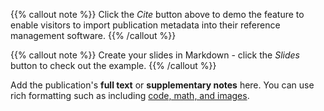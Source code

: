 <!-- ---
title: "Synaptic plasticity facilitates oscillations in a V1 cortical column model with multiple
interneuron types"
authors:
- Giulia Morenia
- Licheng Zou
- Cyriel Pennartz
- Jorge Mejias
author_notes:
- "Equal contribution"
- "Equal contribution"
date: "2025-04-91T00:00:00Z"
doi: ""

# Schedule page publish date (NOT publication's date).
publishDate: "2025-04-09T00:00:00Z"

# Publication type.
# Accepts a single type but formatted as a YAML list (for Hugo requirements).
# Enter a publication type from the CSL standard.
publication_types: ["article-journal"]

# Publication name and optional abbreviated publication name.
publication: "*Frontiers in Computational Neuroscience, 19*(1568143)"
publication_short: ""

abstract: Neural rhythms are ubiquitous in cortical recordings, but it is unclear whether they emerge due to the basic structure of cortical microcircuits, or depend on function. Using detailed electrophysiological and anatomical data of mouse V1, we explored this question by building a spiking network model of a cortical column incorporating pyramidal cells, PV, SST and VIP inhibitory interneurons, and dynamics for AMPA, GABA and NMDA receptors. The resulting model matched in vivo cell-type-specific firing rates for spontaneous and stimulus-evoked conditions in mice, although rhythmic activity was absent. Upon introduction of long-term synaptic plasticity in the form of an STDP rule, broad-band (15-60 Hz) oscillations emerged, with feedforward/feedback input streams enhancing/suppressing the oscillatory drive, respectively. These plasticity-triggered rhythms relied on all cell types, and specific experience-dependent connectivity patterns were required to generate oscillations. Our results suggest that neural rhythms are not necessarily intrinsic properties of cortical circuits, but rather they may arise from structural changes elicited by learning-related mechanisms.

# Summary. An optional shortened abstract.
summary: We present here a computational model of a cortical column circuit, and explore the conditions upon which oscillations may emerge in this system -revealing that synaptic plasticity plays an important role in the process.

tags:
- Source Themes
featured: false

# links:
# - name: ""
#   url: ""
url_pdf: https://www.frontiersin.org/journals/computational-neuroscience/articles/10.3389/fncom.2025.1568143/abstract
url_code: 'https://github.com/HugoBlox/hugo-blox-builder'
url_dataset: ''
url_poster: ''
url_project: ''
url_slides: ''
url_source: ''
url_video: ''

# Featured image
# To use, add an image named `featured.jpg/png` to your page's folder. 
image:
  caption: 'Image credit: [**Unsplash**](https://unsplash.com/photos/jdD8gXaTZsc)'
  focal_point: ""
  preview_only: false

# Associated Projects (optional).
#   Associate this publication with one or more of your projects.
#   Simply enter your project's folder or file name without extension.
#   E.g. `internal-project` references `content/project/internal-project/index.md`.
#   Otherwise, set `projects: []`.
projects: []

# Slides (optional).
#   Associate this publication with Markdown slides.
#   Simply enter your slide deck's filename without extension.
#   E.g. `slides: "example"` references `content/slides/example/index.md`.
#   Otherwise, set `slides: ""`.
slides: example
--- -->

{{% callout note %}}
Click the *Cite* button above to demo the feature to enable visitors to import publication metadata into their reference management software.
{{% /callout %}}

{{% callout note %}}
Create your slides in Markdown - click the *Slides* button to check out the example.
{{% /callout %}}

Add the publication's **full text** or **supplementary notes** here. You can use rich formatting such as including [code, math, and images](https://docs.hugoblox.com/content/writing-markdown-latex/).
